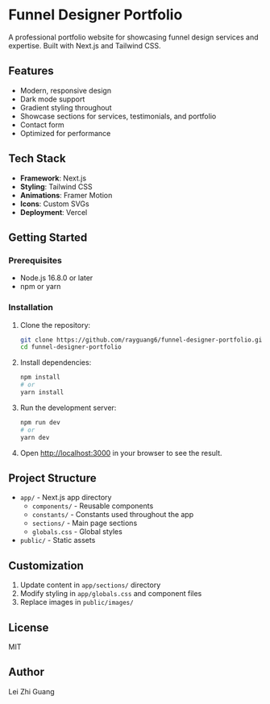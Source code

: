 # Funnel Designer Portfolio

A professional portfolio website for showcasing funnel design services and expertise. Built with Next.js and Tailwind CSS.

## Features

- Modern, responsive design
- Dark mode support
- Gradient styling throughout
- Showcase sections for services, testimonials, and portfolio
- Contact form
- Optimized for performance

## Tech Stack

- **Framework**: Next.js
- **Styling**: Tailwind CSS
- **Animations**: Framer Motion
- **Icons**: Custom SVGs
- **Deployment**: Vercel

## Getting Started

### Prerequisites

- Node.js 16.8.0 or later
- npm or yarn

### Installation

1. Clone the repository:
   ```bash
   git clone https://github.com/rayguang6/funnel-designer-portfolio.git
   cd funnel-designer-portfolio
   ```

2. Install dependencies:
   ```bash
   npm install
   # or
   yarn install
   ```

3. Run the development server:
   ```bash
   npm run dev
   # or
   yarn dev
   ```

4. Open [http://localhost:3000](http://localhost:3000) in your browser to see the result.

## Project Structure

- `app/` - Next.js app directory
  - `components/` - Reusable components
  - `constants/` - Constants used throughout the app
  - `sections/` - Main page sections
  - `globals.css` - Global styles
- `public/` - Static assets

## Customization

1. Update content in `app/sections/` directory
2. Modify styling in `app/globals.css` and component files
3. Replace images in `public/images/`

## License

MIT

## Author

Lei Zhi Guang

